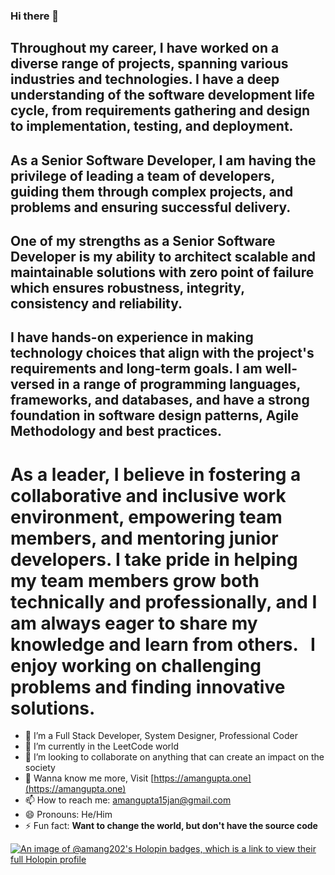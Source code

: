 ### Hi there 👋


## Throughout my career, I have worked on a diverse range of projects, spanning various industries and technologies. I have a deep understanding of the software development life cycle, from requirements gathering and design to implementation, testing, and deployment.

## As a Senior Software Developer, I am having the privilege of leading a team of developers, guiding them through complex projects, and problems and ensuring successful delivery. 

## One of my strengths as a Senior Software Developer is my ability to architect scalable and maintainable solutions with zero point of failure which ensures robustness, integrity, consistency and reliability.

## I have hands-on experience in making technology choices that align with the project's requirements and long-term goals. I am well-versed in a range of programming languages, frameworks, and databases, and have a strong foundation in software design patterns, Agile Methodology and best practices.

# As a leader, I believe in fostering a collaborative and inclusive work environment, empowering team members, and mentoring junior developers. I take pride in helping my team members grow both technically and professionally, and I am always eager to share my knowledge and learn from others.   I enjoy working on challenging problems and finding innovative solutions.

- 🔭 I’m a Full Stack Developer, System Designer, Professional Coder
- 🌱 I’m currently in the LeetCode world
- 👯 I’m looking to collaborate on anything that can create an impact on the society
- 💬 Wanna know me more, Visit [https://amangupta.one](https://amangupta.one)
- 📫 How to reach me: [amangupta15jan@gmail.com](mail://amangupta15jan@gmail.com)
- 😄 Pronouns: He/Him
- ⚡ Fun fact: **Want to change the world, but don't have the source code**

[![An image of @amang202's Holopin badges, which is a link to view their full Holopin profile](https://holopin.me/amang202)](https://holopin.io/@amang202)

<!--
**aman-g202/aman-g202** is a ✨ _special_ ✨ repository because its `README.md` (this file) appears on your GitHub profile.

Here are some ideas to get you started:

- 🔭 I’m currently working on ...
- 🌱 I’m currently learning ...
- 👯 I’m looking to collaborate on ...
- 🤔 I’m looking for help with ...
- 💬 Ask me about ...
- 📫 How to reach me: ...
- 😄 Pronouns: ...
- ⚡ Fun fact: ...
-->
